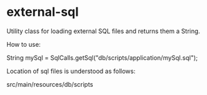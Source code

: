 # external-sql
Utility class for loading external SQL files and returns them a String.

How to use:

String mySql = SqlCalls.getSql("db/scripts/application/mySql.sql");

Location of sql files is understood as follows:

src/main/resources/db/scripts
